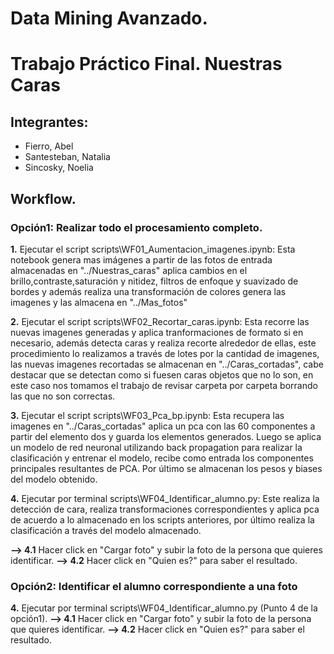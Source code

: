# Data Mining Avanzado. 
# Trabajo Práctico Final. Nuestras Caras

## Integrantes:
* Fierro, Abel
* Santesteban, Natalia
* Sincosky, Noelia

## Workflow.

### Opción1: Realizar todo el procesamiento completo.

__1.__ Ejecutar el script scripts\WF01_Aumentacion_imagenes.ipynb: Esta notebook genera mas imágenes a partir de las fotos de entrada almacenadas en "../Nuestras_caras" aplica cambios en el brillo,contraste,saturación y nitidez, filtros de enfoque y suavizado de bordes y además realiza una transformación de colores genera las imagenes y las almacena en "../Mas_fotos"

__2.__ Ejecutar el script scripts\WF02_Recortar_caras.ipynb: Esta recorre las nuevas imagenes generadas y aplica tranformaciones de formato si en necesario, además detecta caras y realiza recorte alrededor de ellas, este procedimiento lo realizamos a través de lotes por la cantidad de imagenes, las nuevas imagenes recortadas se almacenan en "../Caras_cortadas", cabe destacar que se detectan como si fuesen caras objetos que no lo son, en este caso nos tomamos el trabajo de revisar carpeta por carpeta borrando las que no son correctas.

__3.__ Ejecutar el script scripts\WF03_Pca_bp.ipynb: Esta recupera las imagenes en "../Caras_cortadas" aplica un pca con las 60 componentes a partir del elemento dos y guarda los elementos generados. Luego se aplica un modelo de red neuronal utilizando back propagation para realizar la clasificación y entrenar el modelo, recibe como entrada los componentes principales resultantes de PCA. Por último se almacenan los pesos y biases del modelo obtenido.

__4.__ Ejecutar por terminal scripts\WF04_Identificar_alumno.py: Este realiza la detección de cara, realiza transformaciones correspondientes y aplica pca de acuerdo a lo almacenado en los scripts anteriores, por último realiza la clasificación a través del modelo almacenado.

   __--> 4.1__ Hacer click en "Cargar foto" y subir la foto de la persona que quieres identificar.
   __--> 4.2__ Hacer click en "Quien es?" para saber el resultado.

   
### Opción2: Identificar el alumno correspondiente a una foto
  
   __4.__ Ejecutar por terminal scripts\WF04_Identificar_alumno.py (Punto 4 de la opción1).
   __--> 4.1__ Hacer click en "Cargar foto" y subir la foto de la persona que quieres identificar.
   __--> 4.2__ Hacer click en "Quien es?" para saber el resultado.
 
